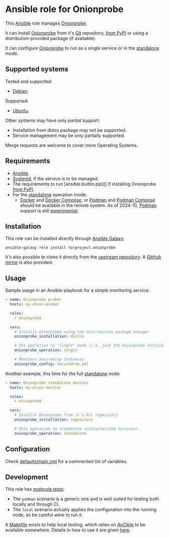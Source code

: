 # Ansible role for Onionprobe

This [Ansible][] role manages [Onionprobe][].

It can install [Onionprobe][] from it's [Git][] repository, [from PyPI][]
or using a distribution-provided package (if available).

It can configure [Onionprobe][] to run as a single service or in the
[standalone][] mode.

[Ansible]: https://ansible.com
[Onionprobe]: https://gitlab.torproject.org/tpo/onion-services/onionprobe
[Git]: https://git-scm.com
[from PyPI]: https://pypi.org/project/onionprobe/

## Supported systems

Tested and supported:

* [Debian](https://debian.org).

Supported:

* [Ubuntu](https://ubuntu.com).

Other systems may have only _partial_ support:

* Installation from distro package may not be supported.
* Service management may be only partially supported.

Merge requests are welcome to cover more Operating Systems.

## Requirements

* [Ansible][].
* [Systemd][], if the service is to be managed.
* The requirements to run [ansible.builtin.pip][] if installing Onionprobe [from PyPI][].
* For the [standalone][] operation mode:
  * [Docker][] and [Docker Compose][], or [Podman][] and [Podman Compose][] should be
    available in the remote system. As of 2024-10, [Podman][] support is still
    [experimental][podman-experimental].

[Systemd]: https://systemd.io
[ansible.builin.pip]: https://docs.ansible.com/ansible/latest/collections/ansible/builtin/pip_module.html
[standalone]: https://onionservices.torproject.org/apps/web/onionprobe/standalone/
[Docker]: https://docker.com
[Podman]: https://podman.io
[Docker Compose]: https://docs.docker.com/compose/
[Podman Compose]: https://github.com/containers/podman-compose
[podman-experimental]: https://gitlab.torproject.org/tpo/onion-services/ansible/onionprobe-role/-/issues/1#note_3125493

## Installation

This role can be installed directly through [Ansible Galaxy][]:

    ansible-galaxy role install torproject.onionprobe

It's also possible to clone it directly from the [upstream repository][].
A [GitHub mirror][] is also provided.

[Ansible Galaxy]: https://galaxy.ansible.com
[upstream repository]: https://gitlab.torproject.org/tpo/onion-services/ansible/onionprobe-role
[GitHub mirror]: https://github.com/torproject/onionprobe-role/

## Usage

Sample usage in an Ansible playbook for a simple monitoring service:

```yaml
- name: Onionprobe prober
  hosts: my-onion-prober

  roles:
    - onionprobe

  vars:
    # Installs Onionprobe using the distribution package manager
    onionprobe_installation: distro

    # Set operation to "single" mode (i.e, just the Onionprobe service)
    onionprobe_operation: single

    # Monitors SecureDrop instances
    onionprobe_config: securedrop.yml
```

Another example, this time for the full [standalone][] node:

```yaml
- name: Onionprobe standalone monitor
  hosts: my-onion-monitor

  roles:
    - onionprobe

  vars:
    # Installs Onionprobe from it's Git repository
    onionprobe_installation: repository

    # Sets operation to standalone (containerized services)
    onionprobe_operation: standalone

```

## Configuration

Check [defaults/main.yml](defaults/main.yml) for a commented list of variables.

## Development

This role has [molecule tests](molecule):

* The `podman` scenario is a generic one and is well suited for testing both
  locally and through CI.
* The `local` scenario actually applies the configuration into the running
  node, so be careful were to run it.

A [Makefile](Makefile) exists to help local testing, which relies on
[AnCIble][] to be available somewhere. Details in how to use it are given
[here][].

[AnCIble]: https://gitlab.torproject.org/tpo/onion-services/ansible/ancible/
[here]: https://gitlab.torproject.org/tpo/onion-services/ansible/ancible/-/blob/main/README.md#development
